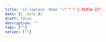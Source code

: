 ```yaml
---
title: "{{ replace .Name "-" " " | title }}"
date: {{ .Date }}
draft: false
description: ""
tags: [""]
series: [""]
---
```

